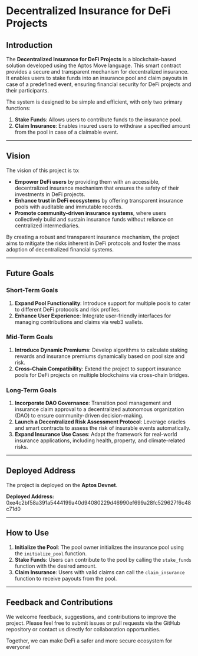 # Decentralized Insurance for DeFi Projects

## Introduction

The **Decentralized Insurance for DeFi Projects** is a blockchain-based solution developed using the Aptos Move language. This smart contract provides a secure and transparent mechanism for decentralized insurance. It enables users to stake funds into an insurance pool and claim payouts in case of a predefined event, ensuring financial security for DeFi projects and their participants.

The system is designed to be simple and efficient, with only two primary functions:  
1. **Stake Funds**: Allows users to contribute funds to the insurance pool.  
2. **Claim Insurance**: Enables insured users to withdraw a specified amount from the pool in case of a claimable event.

---

## Vision

The vision of this project is to:
- **Empower DeFi users** by providing them with an accessible, decentralized insurance mechanism that ensures the safety of their investments in DeFi projects.
- **Enhance trust in DeFi ecosystems** by offering transparent insurance pools with auditable and immutable records.
- **Promote community-driven insurance systems**, where users collectively build and sustain insurance funds without reliance on centralized intermediaries.

By creating a robust and transparent insurance mechanism, the project aims to mitigate the risks inherent in DeFi protocols and foster the mass adoption of decentralized financial systems.

---

## Future Goals

### **Short-Term Goals**
1. **Expand Pool Functionality**: Introduce support for multiple pools to cater to different DeFi protocols and risk profiles.
2. **Enhance User Experience**: Integrate user-friendly interfaces for managing contributions and claims via web3 wallets.

### **Mid-Term Goals**
1. **Introduce Dynamic Premiums**: Develop algorithms to calculate staking rewards and insurance premiums dynamically based on pool size and risk.
2. **Cross-Chain Compatibility**: Extend the project to support insurance pools for DeFi projects on multiple blockchains via cross-chain bridges.

### **Long-Term Goals**
1. **Incorporate DAO Governance**: Transition pool management and insurance claim approval to a decentralized autonomous organization (DAO) to ensure community-driven decision-making.
2. **Launch a Decentralized Risk Assessment Protocol**: Leverage oracles and smart contracts to assess the risk of insurable events automatically.
3. **Expand Insurance Use Cases**: Adapt the framework for real-world insurance applications, including health, property, and climate-related risks.

---

## Deployed Address

The project is deployed on the **Aptos Devnet**.  

**Deployed Address:**  
0xe4c2bf58a391a5444199a40d94080229d46990ef699a28fc529627f6c48c71d0

---

## How to Use

1. **Initialize the Pool**: The pool owner initializes the insurance pool using the `initialize_pool` function.
2. **Stake Funds**: Users can contribute to the pool by calling the `stake_funds` function with the desired amount.
3. **Claim Insurance**: Users with valid claims can call the `claim_insurance` function to receive payouts from the pool.

---

## Feedback and Contributions

We welcome feedback, suggestions, and contributions to improve the project. Please feel free to submit issues or pull requests via the GitHub repository or contact us directly for collaboration opportunities.  

Together, we can make DeFi a safer and more secure ecosystem for everyone!
